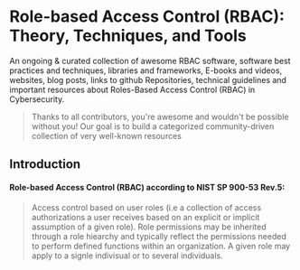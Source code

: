 # Role-based Access Control (RBAC): Theory, Techniques, and Tools
An ongoing & curated collection of awesome  RBAC software, software best practices and techniques, libraries and frameworks, E-books and videos, websites, blog posts, links to github Repositories, technical guidelines and important resources about Roles-Based Access Control (RBAC) in Cybersecurity.
> Thanks to all contributors, you're awesome and wouldn't be possible without you! Our goal is to build a categorized community-driven collection of very well-known resources


## Introduction
#### Role-based Access Control (RBAC) according to NIST SP 900-53 Rev.5:
> Access control based on user roles (i.e a collection of access authorizations a user receives based on an explicit or implicit assumption of a given role). Role permissions may be inherited through a role hiearchy and typically reflect the permissions needed to perform defined functions within an organization. A given role may apply to a signle indivisual or to several individuals.
